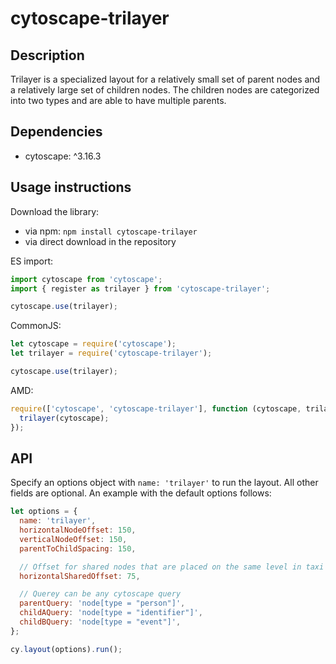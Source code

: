 # cytoscape-trilayer

## Description

Trilayer is a specialized layout for a relatively small set of parent nodes and a relatively large set of children nodes. The children nodes are categorized into two types and are able to have multiple parents.

## Dependencies

- cytoscape: ^3.16.3

## Usage instructions

Download the library:

- via npm: `npm install cytoscape-trilayer`
- via direct download in the repository

ES import:

```js
import cytoscape from 'cytoscape';
import { register as trilayer } from 'cytoscape-trilayer';

cytoscape.use(trilayer);
```

CommonJS:

```js
let cytoscape = require('cytoscape');
let trilayer = require('cytoscape-trilayer');

cytoscape.use(trilayer);
```

AMD:

```js
require(['cytoscape', 'cytoscape-trilayer'], function (cytoscape, trilayer) {
  trilayer(cytoscape);
});
```

## API

Specify an options object with `name: 'trilayer'` to run the layout. All other fields are optional. An example with the default options follows:

```js
let options = {
  name: 'trilayer',
  horizontalNodeOffset: 150,
  verticalNodeOffset: 150,
  parentToChildSpacing: 150,

  // Offset for shared nodes that are placed on the same level in taxi section of graph
  horizontalSharedOffset: 75,

  // Querey can be any cytoscape query
  parentQuery: 'node[type = "person"]',
  childAQuery: 'node[type = "identifier"]',
  childBQuery: 'node[type = "event"]',
};

cy.layout(options).run();
```
